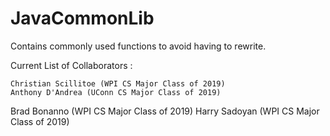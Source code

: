 # JavaCommonLib
Contains commonly used functions to avoid having to rewrite.

Current List of Collaborators :

	Christian Scillitoe (WPI CS Major Class of 2019)
	Anthony D'Andrea (UConn CS Major Class of 2019)
  Brad Bonanno (WPI CS Major Class of 2019)
  Harry Sadoyan (WPI CS Major Class of 2019)
